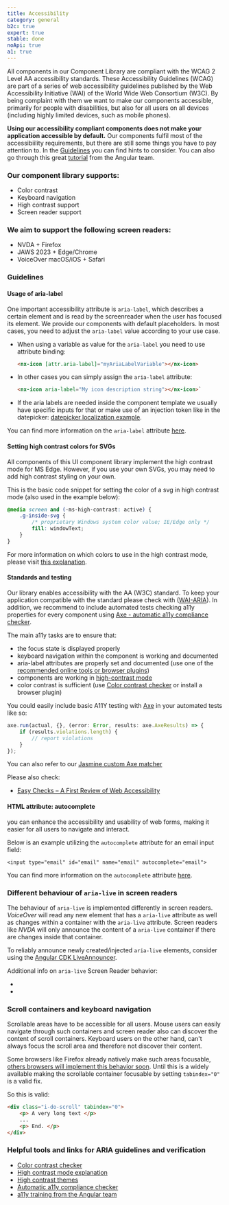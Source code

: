 ```yaml
---
title: Accessibility
category: general
b2c: true
expert: true
stable: done
noApi: true
a1: true
---
```


All components in our Component Library are compliant with the WCAG 2 Level AA accessibility standards. These Accessibility Guidelines (WCAG) are part of a series of web accessibility guidelines published by the Web Accessibility Initiative (WAI) of the World Wide Web Consortium (W3C). By being complaint with them we want to make our components accessible, primarily for people with disabilities, but also for all users on all devices (including highly limited devices, such as mobile phones).

**Using our accessibility compliant components does not make your application accessible by default.** Our components fulfil most of the accessibiility requirements, but there are still some things you have to pay attention to. In the [Guidelines](./documentation/accessibility/overview#guidelines) you can find hints to consider. You can also go through this great [tutorial](https://codelabs.developers.google.com/angular-a11y#0) from the Angular team.

### Our component library supports:

-   Color contrast
-   Keyboard navigation
-   High contrast support
-   Screen reader support

### We aim to support the following screen readers:

-   NVDA + Firefox
-   JAWS 2023 + Edge/Chrome
-   VoiceOver macOS/iOS + Safari

### Guidelines

#### Usage of aria-label

One important accessibility attribute is `aria-label`, which describes a certain element and is read by the screenreader when the user has focused its element. We provide our components with default placeholders. In most cases, you need to adjust the `aria-label` value according to your use case.

-   When using a variable as value for the `aria-label` you need to use attribute binding:

    ```html
    <nx-icon [attr.aria-label]="myAriaLabelVariable"></nx-icon>
    ```

-   In other cases you can simply assign the `aria-label` attribute:

    ```html
    <nx-icon aria-label="My icon description string"></nx-icon>`
    ```

-   If the aria labels are needed inside the component template we usually have specific inputs for that or make use of an injection token like in the datepicker: [datepicker localization example](./documentation/datefield/overview#localizing-labels-and-messages).

You can find more information on the `aria-label` attribute [here](https://www.w3.org/TR/wai-aria/#aria-label).

#### Setting high contrast colors for SVGs

All components of this UI component library implement the high contrast mode for MS Edge. However, if you use your own SVGs, you may need to add high contrast styling on your own.

This is the basic code snippet for setting the color of a svg in high contrast mode (also used in the example below):

```scss
@media screen and (-ms-high-contrast: active) {
    .g-inside-svg {
        /* proprietary Windows system color value; IE/Edge only */
        fill: windowText;
    }
}
```

For more information on which colors to use in the high contrast mode, please visit [this explanation](https://docs.microsoft.com/en-us/windows/uwp/design/accessibility/high-contrast-themes#high-contrast-colors).

<!-- example(accessibility-high-contrast-svg) -->

#### Standards and testing

Our library enables accessibility with the AA (W3C) standard. To keep your application compatible with the standard please check with ([WAI-ARIA](http://w3c.github.io/aria-practices/)). In addition, we recommend to include automated tests checking a11y properties for every component using [Axe - automatic a11y compliance checker](https://www.deque.com/axe).

The main a11y tasks are to ensure that:

-   the focus state is displayed properly
-   keyboard navigation within the component is working and documented
-   aria-label attributes are properly set and documented (use one of the [recommended online tools or browser plugins](https://www.w3.org/WAI/ER/tools/))
-   components are working in [high-contrast mode](https://github.com/MicrosoftEdge/MSEdgeExplainers/blob/master/Accessibility/HighContrast/explainer.md)
-   color contrast is sufficient (use [Color contrast checker](https://webaim.org/resources/contrastchecker/) or install a browser plugin)

You could easily include basic A11Y testing with [Axe](https://www.deque.com/axe) in your automated tests like so:

```typescript
axe.run(actual, {}, (error: Error, results: axe.AxeResults) => {
    if (results.violations.length) {
        // report violations
    }
});
```

You can also refer to our [Jasmine custom Axe matcher](https://github.com/allianz/ng-aquila/blob/main/projects/ng-aquila/test.ts)

Please also check:
-   [Easy Checks – A First Review of Web Accessibility](https://www.w3.org/WAI/test-evaluate/preliminary/)

#### HTML attribute: autocomplete
you can enhance the accessibility and usability of web forms, making it easier for all users to navigate and interact.

Below is an example utilizing the `autocomplete` attribute for an email input field:
```
<input type="email" id="email" name="email" autocomplete="email">
```
You can find more information on the `autocomplete` attribute [here](https://developer.mozilla.org/en-US/docs/Web/HTML/Attributes/autocomplete).

### Different behaviour of `aria-live` in screen readers

The behaviour of `aria-live` is implemented differently in screen readers. _VoiceOver_  will read any new element
that has a `aria-live` attribute as well as changes within a container with the `aria-live` attribute. Screen readers
like _NVDA_ will only announce the content of a `aria-live` container if there are changes inside that container.

To reliably announce newly created/injected `aria-live` elements, consider using
the [Angular CDK LiveAnnouncer](https://github.com/angular/components/blob/main/src/cdk/a11y/live-announcer/live-announcer.md).

Additional info on `aria-live` Screen Reader behavior:
- [a11ysupport.io/status-role]: https://a11ysupport.io/tech/aria/status_role#support-table-0
- [a11ysupport.io/aria-live]: https://a11ysupport.io/tests/tech__aria__aria-live

### Scroll containers and keyboard navigation

Scrollable areas have to be accessible for all users. Mouse users can easily navigate through such containers and screen reader also can discover the content of scroll containers. Keyboard users on the other hand, can't always focus the scroll area and therefore not discover their content.

Some browsers like Firefox already natively make such areas focusable, [others browsers will implement this behavior soon](https://developer.chrome.com/blog/keyboard-focusable-scrollers). Until this is a widely available making the scrollable container focusable by setting `tabindex="0"` is a valid fix.

So this is valid:
```html
<div class="i-do-scroll" tabindex="0">
    <p> A very long text </p>
    ...
    <p> End. </p>
</div>
```

### Helpful tools and links for ARIA guidelines and verification

-   [Color contrast checker](https://webaim.org/resources/contrastchecker/)
-   [High contrast mode explanation](https://github.com/MicrosoftEdge/MSEdgeExplainers/blob/master/Accessibility/HighContrast/explainer.md)
-   [High contrast themes](https://docs.microsoft.com/en-us/windows/uwp/design/accessibility/high-contrast-themes)
-   [Automatic a11y compliance checker](https://www.deque.com/axe)
-   [a11y training from the Angular team](https://codelabs.developers.google.com/angular-a11y#0)
